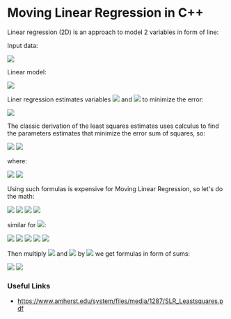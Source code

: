 # Moving Linear Regression in C++

Linear regression (2D) is an approach to model 2 variables in form of line:

Input data:

<img src="https://render.githubusercontent.com/render/math?math=(x_{i},y_{i}),i=1...N">

Linear model:

<img src="https://render.githubusercontent.com/render/math?math=y=a%2Bbx">

Liner regression estimates variables <img src="https://render.githubusercontent.com/render/math?math=a"> and <img src="https://render.githubusercontent.com/render/math?math=b"> to minimize the error:

<img src="https://render.githubusercontent.com/render/math?math=error=\frac{1}{N}\sum(y_{i}-(a%2Bbx_{i}))^{2}">

The classic derivation of the least squares estimates uses calculus to find the parameters estimates that minimize the error sum of squares, so:

<img src="https://render.githubusercontent.com/render/math?math=b=\frac{S_{xy}}{S_{xx}}=\frac{\sum(x_{i}-\overline{X})(y_{i}-\overline{Y})}{\sum(x_{i}-\overline{X})^{2}}">
<img src="https://render.githubusercontent.com/render/math?math=a=\overline{Y}-b\overline{X}">

where:

<img src="https://render.githubusercontent.com/render/math?math=\overline{X}=\frac{1}{N}\sum x_{i}">
<img src="https://render.githubusercontent.com/render/math?math=\overline{Y}=\frac{1}{N}\sum y_{i}">

Using such formulas is expensive for Moving Linear Regression, so let's do the math:

<img src="https://render.githubusercontent.com/render/math?math=S_{xy}=\sum (x_{i} - \overline{X})(y_{i}-\overline{Y})">
<img src="https://render.githubusercontent.com/render/math?math=S_{xy}=\sum x_{i}y_{i}-\overline{X}\sum y_{i}-\overline{Y}\sum x_{i}%2B N\overline{X} \overline{Y}">
<img src="https://render.githubusercontent.com/render/math?math=S_{xy}=\sum x_{i}y_{i}-\frac{1}{N}\sum x_{i}\sum y_{i}-\frac{1}{N}\sum y_{i}\sum x_{i}%2B\frac{1}{N}\sum y_{i}\sum x_{i}">
<img src="https://render.githubusercontent.com/render/math?math=S_{xy}=\sum x_{i}y_{i}-\frac{1}{N}\sum x_{i}\sum y_{i}">

similar for <img src="https://render.githubusercontent.com/render/math?math=S_{xx}">:

<img src="https://render.githubusercontent.com/render/math?math=S_{xx}=\sum (x_{i}-\overline{X})^{2}">
<img src="https://render.githubusercontent.com/render/math?math=S_{xx}=\sum (x_i^2-2x_i\overline{X}%2B\overline{X}^{2})">
<img src="https://render.githubusercontent.com/render/math?math=S_{xx}=\sum x_i^2-2\overline{X}\sum x_i%2BN\overline{X}^{2}">
<img src="https://render.githubusercontent.com/render/math?math=S_{xx}=\sum x_i^2-2\frac{1}{N}\sum x_i\sum x_i%2B\frac{1}{N}\sum x_i\sum x_i">
<img src="https://render.githubusercontent.com/render/math?math=S_{xx}=\sum x_i^2-\frac{1}{N}(\sum x_i)^2">

Then multiply <img src="https://render.githubusercontent.com/render/math?math=S_{xy}"> and <img src="https://render.githubusercontent.com/render/math?math=S_{xx}"> by <img src="https://render.githubusercontent.com/render/math?math=N"> we get formulas in form of sums:

<img src="https://render.githubusercontent.com/render/math?math=b=\frac{S_{xy}}{S_{xx}}=\frac{N\sum x_{i}y_{i}-\sum x_{i}\sum y_{i}}{N\sum x_i^2-(\sum x_i^2}">
<img src="https://render.githubusercontent.com/render/math?math=a=\overline{Y}-b\overline{X}">


### Useful Links
* https://www.amherst.edu/system/files/media/1287/SLR_Leastsquares.pdf
